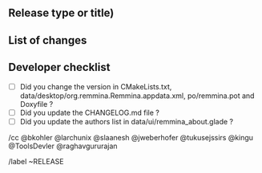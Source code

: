 ## Release type or title)

## List of changes

<!-- Taken from the changelog -->

## Developer checklist

- [ ] Did you change the version in CMakeLists.txt, data/desktop/org.remmina.Remmina.appdata.xml, po/remmina.pot and Doxyfile ?
- [ ] Did you update the CHANGELOG.md file ?
- [ ] Did you update the authors list in data/ui/remmina_about.glade ?

/cc @bkohler @larchunix @slaanesh @jweberhofer @tukusejssirs @kingu @ToolsDevler @raghavgururajan

/label ~RELEASE

